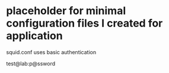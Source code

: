 # placeholder for minimal configuration files I created for application

squid.conf uses basic authentication 


test@lab:p@ssword
